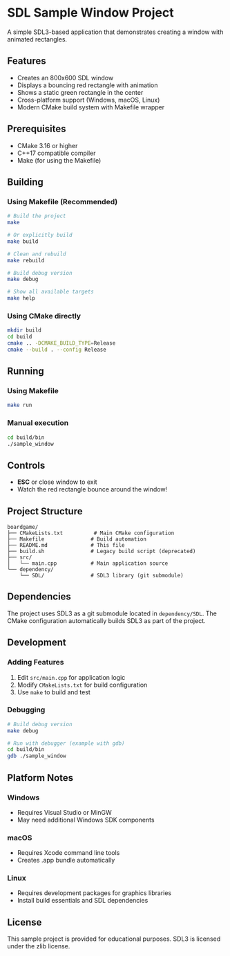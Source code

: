 # SDL Sample Window Project

A simple SDL3-based application that demonstrates creating a window with animated rectangles.

## Features

- Creates an 800x600 SDL window
- Displays a bouncing red rectangle with animation
- Shows a static green rectangle in the center
- Cross-platform support (Windows, macOS, Linux)
- Modern CMake build system with Makefile wrapper

## Prerequisites

- CMake 3.16 or higher
- C++17 compatible compiler
- Make (for using the Makefile)

## Building

### Using Makefile (Recommended)

```bash
# Build the project
make

# Or explicitly build
make build

# Clean and rebuild
make rebuild

# Build debug version
make debug

# Show all available targets
make help
```

### Using CMake directly

```bash
mkdir build
cd build
cmake .. -DCMAKE_BUILD_TYPE=Release
cmake --build . --config Release
```

## Running

### Using Makefile

```bash
make run
```

### Manual execution

```bash
cd build/bin
./sample_window
```

## Controls

- **ESC** or close window to exit
- Watch the red rectangle bounce around the window!

## Project Structure

```
boardgame/
├── CMakeLists.txt          # Main CMake configuration
├── Makefile               # Build automation
├── README.md              # This file
├── build.sh               # Legacy build script (deprecated)
├── src/
│   └── main.cpp           # Main application source
└── dependency/
    └── SDL/               # SDL3 library (git submodule)
```

## Dependencies

The project uses SDL3 as a git submodule located in `dependency/SDL`. The CMake configuration automatically builds SDL3 as part of the project.

## Development

### Adding Features

1. Edit `src/main.cpp` for application logic
2. Modify `CMakeLists.txt` for build configuration
3. Use `make` to build and test

### Debugging

```bash
# Build debug version
make debug

# Run with debugger (example with gdb)
cd build/bin
gdb ./sample_window
```

## Platform Notes

### Windows

- Requires Visual Studio or MinGW
- May need additional Windows SDK components

### macOS

- Requires Xcode command line tools
- Creates .app bundle automatically

### Linux

- Requires development packages for graphics libraries
- Install build essentials and SDL dependencies

## License

This sample project is provided for educational purposes. SDL3 is licensed under the zlib license.
